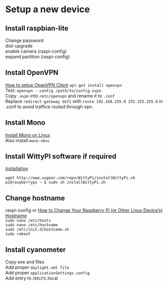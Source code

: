# Setup a new device
## Install raspbian-lite
Change password  
dist-upgrade  
enable camera (raspi-config)  
expand partition (raspi-config)

## Install OpenVPN
[How to setup OpenVPN Client](https://askubuntu.com/questions/460871/how-to-setup-openvpn-client)
`apt-get install openvpn`  
Test: `openvpn --config /path/to/config.ovpn`  
Copy `.ovpn` into `/etc/openvpn` and rename it to `.conf`  
Replace `redirect-gateway def1` with `route 192.168.255.0 255.255.255.0` in .conf to avoid traffice routed through vpn.

## Install Mono
[Install Mono on Linux](http://www.mono-project.com/docs/getting-started/install/linux/)  
Also install `mono-vbnc`

## Install WittyPI software if required
[Installation](http://www.uugear.com/product/witty-pi-realtime-clock-and-power-management-for-raspberry-pi/)

`wget http://www.uugear.com/repo/WittyPi/installWittyPi.sh`  
`pi@raspberrypi ~ $ sudo sh installWittyPi.sh`

## Change hostname
raspi-config
or
[How to Change Your Raspberry Pi (or Other Linux Device’s) Hostname](https://www.howtogeek.com/167195/how-to-change-your-raspberry-pi-or-other-linux-devices-hostname/)  
`sudo nano /etc/hosts`  
`sudo nano /etc/hostname`  
`sudo /etc/init.d/hostname.sh`  
`sudo reboot`  

## Install cyanometer
Copy exe and files  
Add proper `daylight.xml file`  
Add proper `applicationSettings.config`  
Add entry to /etc/rc.local